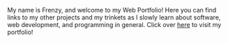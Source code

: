 My name is Frenzy, and welcome to my Web Portfolio! Here you can find links to my other projects and my trinkets as I slowly learn about software, web development, and programming in general. Click over [here](https://frenzyexists.github.io/Webfolio/) to visit my portfolio!
